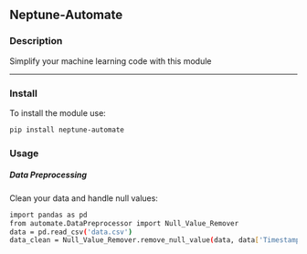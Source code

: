 ## Neptune-Automate
### Description
Simplify your machine learning code with this module

---

### Install
To install the module use:

```bash
pip install neptune-automate
```

### Usage

##### Data Preprocessing
Clean your data and handle null values:

```bash
import pandas as pd
from automate.DataPreprocessor import Null_Value_Remover
data = pd.read_csv('data.csv')
data_clean = Null_Value_Remover.remove_null_value(data, data['Timestamp_or_Categorical Column'])
```
